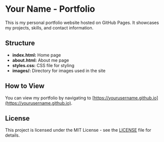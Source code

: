 # Your Name - Portfolio

This is my personal portfolio website hosted on GitHub Pages. It showcases my projects, skills, and contact information.

## Structure

- **index.html:** Home page
- **about.html:** About me page
- **styles.css:** CSS file for styling
- **images/:** Directory for images used in the site

## How to View

You can view my portfolio by navigating to [https://yourusername.github.io](https://yourusername.github.io).

## License

This project is licensed under the MIT License - see the [LICENSE](LICENSE) file for details.
